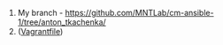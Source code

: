 1. My branch - https://github.com/MNTLab/cm-ansible-1/tree/anton_tkachenka/
2. ([Vagrantfile](/vagrant/Vagrantfile))
